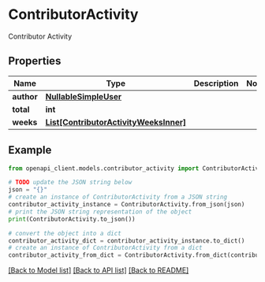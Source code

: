 # ContributorActivity

Contributor Activity

## Properties

Name | Type | Description | Notes
------------ | ------------- | ------------- | -------------
**author** | [**NullableSimpleUser**](NullableSimpleUser.md) |  | 
**total** | **int** |  | 
**weeks** | [**List[ContributorActivityWeeksInner]**](ContributorActivityWeeksInner.md) |  | 

## Example

```python
from openapi_client.models.contributor_activity import ContributorActivity

# TODO update the JSON string below
json = "{}"
# create an instance of ContributorActivity from a JSON string
contributor_activity_instance = ContributorActivity.from_json(json)
# print the JSON string representation of the object
print(ContributorActivity.to_json())

# convert the object into a dict
contributor_activity_dict = contributor_activity_instance.to_dict()
# create an instance of ContributorActivity from a dict
contributor_activity_from_dict = ContributorActivity.from_dict(contributor_activity_dict)
```
[[Back to Model list]](../README.md#documentation-for-models) [[Back to API list]](../README.md#documentation-for-api-endpoints) [[Back to README]](../README.md)


